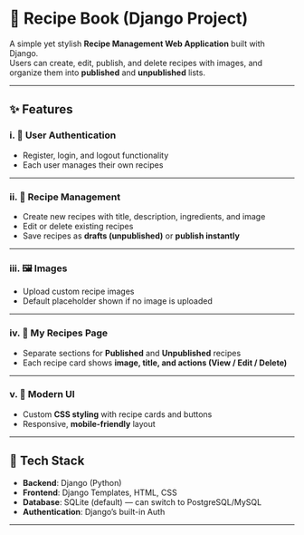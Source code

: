 # 🍳 Recipe Book (Django Project)

A simple yet stylish **Recipe Management Web Application** built with Django.  
Users can create, edit, publish, and delete recipes with images, and organize them into **published** and **unpublished** lists.

---

## ✨ Features

### i. 🔐 User Authentication
- Register, login, and logout functionality  
- Each user manages their own recipes  

---

### ii. 📝 Recipe Management
- Create new recipes with title, description, ingredients, and image  
- Edit or delete existing recipes  
- Save recipes as **drafts (unpublished)** or **publish instantly**  

---

### iii. 🖼️ Images
- Upload custom recipe images  
- Default placeholder shown if no image is uploaded  

---

### iv. 📂 My Recipes Page
- Separate sections for **Published** and **Unpublished** recipes  
- Each recipe card shows **image, title, and actions (View / Edit / Delete)**  

---

### v. 🎨 Modern UI
- Custom **CSS styling** with recipe cards and buttons  
- Responsive, **mobile-friendly** layout  

---

## 🚀 Tech Stack
- **Backend**: Django (Python)  
- **Frontend**: Django Templates, HTML, CSS  
- **Database**: SQLite (default) — can switch to PostgreSQL/MySQL  
- **Authentication**: Django’s built-in Auth  

---
